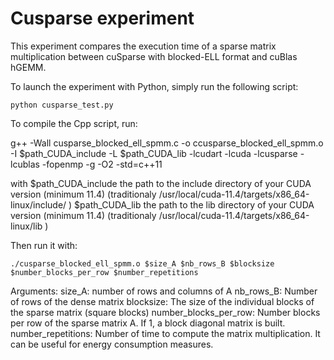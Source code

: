 # Cusparse experiment


This experiment compares the execution time of a sparse matrix multiplication between cuSparse with blocked-ELL format and cuBlas hGEMM.

To launch the experiment with Python, simply run the following script:

`python cusparse_test.py`

To compile the Cpp script, run: 

g++ -Wall cusparse_blocked_ell_spmm.c -o ccusparse_blocked_ell_spmm.o -I $path_CUDA_include -L $path_CUDA_lib -lcudart -lcuda -lcusparse -lcublas -fopenmp -g -O2 -std=c++11

with
$path_CUDA_include the path to the include directory of your CUDA version (minimum 11.4) (traditionaly /usr/local/cuda-11.4/targets/x86_64-linux/include/ )
$path_CUDA_lib the path to the lib directory of your CUDA version (minimum 11.4) (traditionaly /usr/local/cuda-11.4/targets/x86_64-linux/lib )

Then run it with: 

`./cusparse_blocked_ell_spmm.o $size_A $nb_rows_B $blocksize $number_blocks_per_row $number_repetitions`

Arguments:
	size_A: number of rows and columns of A
	nb_rows_B: Number of rows of the dense matrix
	blocksize: The size of the individual blocks of the sparse matrix (square blocks)
	number_blocks_per_row: Number blocks per row of the sparse matrix A. If 1, a block diagonal matrix is built.
	number_repetitions: Number of time to compute the matrix multiplication. It can be useful for energy consumption measures.
	